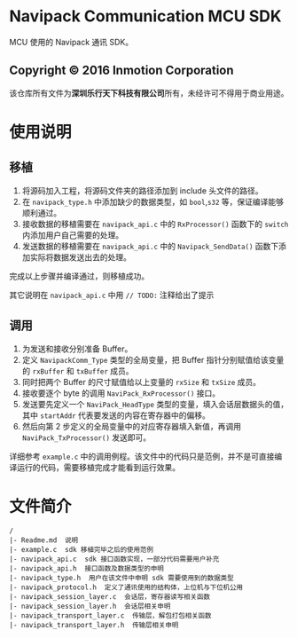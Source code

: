 # Navipack Communication MCU SDK
MCU 使用的 Navipack 通讯 SDK。

## Copyright &copy; 2016 Inmotion Corporation
该仓库所有文件为**深圳乐行天下科技有限公司**所有，未经许可不得用于商业用途。

# 使用说明
## 移植
1. 将源码加入工程，将源码文件夹的路径添加到 include 头文件的路径。
2. 在 `navipack_type.h` 中添加缺少的数据类型，如 `bool`,`s32` 等，保证编译能够顺利通过。
3. 接收数据的移植需要在 `navipack_api.c` 中的 `RxProcessor()` 函数下的 `switch` 内添加用户自己需要的处理。
4. 发送数据的移植需要在 `navipack_api.c` 中的 `Navipack_SendData()` 函数下添加实际将数据发送出去的处理。

完成以上步骤并编译通过，则移植成功。

其它说明在 `navipack_api.c` 中用 `// TODO:` 注释给出了提示

## 调用
1. 为发送和接收分别准备 Buffer。
2. 定义 `NavipackComm_Type` 类型的全局变量，把 Buffer 指针分别赋值给该变量的 `rxBuffer` 和 `txBuffer` 成员。
3. 同时把两个 Buffer 的尺寸赋值给以上变量的 `rxSize` 和 `txSize` 成员。
4. 接收要逐个 byte 的调用 `NaviPack_RxProcessor()` 接口。
5. 发送要先定义一个 `NaviPack_HeadType` 类型的变量，填入会话层数据头的值，其中 `startAddr` 代表要发送的内容在寄存器中的偏移。
6. 然后向第 2 步定义的全局变量中的对应寄存器填入新值，再调用 `NaviPack_TxProcessor()` 发送即可。

详细参考 `example.c` 中的调用例程。该文件中的代码只是范例，并不是可直接编译运行的代码，需要移植完成才能看到运行效果。

# 文件简介
    /
    |- Readme.md  说明
    |- example.c  sdk 移植完毕之后的使用范例
    |- navipack_api.c  sdk 接口函数实现，一部分代码需要用户补充
    |- navipack_api.h  接口函数及数据类型的申明
    |- navipack_type.h  用户在该文件中申明 sdk 需要使用到的数据类型
    |- navipack_protocol.h  定义了通讯使用的结构体，上位机与下位机公用
    |- navipack_session_layer.c  会话层，寄存器读写相关函数
    |- navipack_session_layer.h  会话层相关申明
    |- navipack_transport_layer.c  传输层，解包打包相关函数
    |- navipack_transport_layer.h  传输层相关申明
